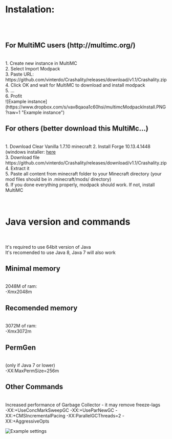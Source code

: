 <h1>Instalation:</h1> <br/><br/>

<h2>For MultiMC users (http://multimc.org/)</h2> <br/>
1. Create new instance in MultiMC<br/>
2. Select Import Modpack<br/>
3. Paste URL: https://github.com/vinterdo/Crashality/releases/download/v1.1/Crashality.zip<br/>
4. Click OK and wait for MultiMC to download and install modpack<br/>
5. ...<br/>
6. Profit<br/>
![Example instance](https://www.dropbox.com/s/vav8qaoa1c60hsi/multimcModpackInstall.PNG?raw=1 "Example instance")
</br>
<h2>For others (better download this MultiMc...)</h2> <br/>
1. Download Clear Vanilla 1.7.10 minecraft
2. Install Forge 10.13.4.1448 (windows installer: <a href=http://adfoc.us/serve/sitelinks/?id=271228&url=http://files.minecraftforge.net/maven/net/minecraftforge/forge/1.7.10-10.13.4.1448-1.7.10/forge-1.7.10-10.13.4.1448-1.7.10-installer-win.exe> here </a><br/>
3. Download file https://github.com/vinterdo/Crashality/releases/download/v1.1/Crashality.zip<br/>
4. Extract it <br/>
5. Paste all content from minecraft folder to your Minecraft directory (your mod files should be in .minecraft/mods/ directory) <br/>
6. If you done everything properly, modpack should work. If not, install MultiMC </br>
<br/>
<br/>
<h1> Java version and commands</h1><br/><br/>
It's required to use 64bit version of Java<br/>
It's recomended to use Java 8, Java 7 will also work<br/>
<h2> Minimal memory </h2><br/>
2048M of ram: <br/>
-Xmx2048m <br/>
<h2> Recomended memory </h2><br/>
3072M of ram: <br/>
-Xmx3072m <br/>
<h2> PermGen </h2><br/>
(only if Java 7 or lower) <br/>
-XX:MaxPermSize=256m <br/>
<h2> Other Commands</h2><br/>
Increased performance of Garbage Collector - it may remove freeze-lags <br/>
-XX:+UseConcMarkSweepGC -XX:+UseParNewGC -XX:+CMSIncrementalPacing -XX:ParallelGCThreads=2 -XX:+AggressiveOpts </br>

![Example settings](https://www.dropbox.com/s/rm56v2benjqlyqb/multimcModpackInstall2.PNG?raw=1 "Example settings")
